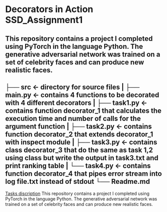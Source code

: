 # Decorators in Action SSD_Assignment1
This repository contains a project I completed using PyTorch in the language Python. The generative adversarial network was trained on a set of celebrity faces and can produce new realistic faces. 
---
├── src              <- directory for source files 
|    ├── main.py     <- contains 4 functions to be decorated with 4 different decorators 
|    ├── task1.py    <- contains function decorator_1 that calculates the execution time and number of calls for the argument function 
|    ├── task2.py    <- contains function decorator_2 that extends decorator_1 with inspect module
|    ├── task3.py    <- contains class decorator_3 that do the same as task 1,2 using class but write the output in task3.txt and print ranking table
|    └── task4.py    <- contains function decorator_4 that pipes error stream into log file.txt instead of stdout 
└── Readme.md
---
[Tasks discription](https://hackmd.io/@gFZmdMTOQxGFHEFqqU8pMQ/Sy1EEcCZF#Decorators-in-Action/)
This repository contains a project I completed using PyTorch in the language Python. The generative adversarial network was trained on a set of celebrity faces and can produce new realistic faces. 
